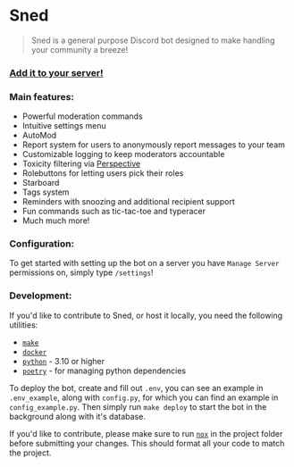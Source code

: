 # Sned

> Sned is a general purpose Discord bot designed to make handling your community a breeze!

### [Add it to your server!](https://discord.com/oauth2/authorize?client_id=817730141722902548&permissions=1494984682710&scope=applications.commands%20bot)

### Main features:
- Powerful moderation commands
- Intuitive settings menu
- AutoMod
- Report system for users to anonymously report messages to your team
- Customizable logging to keep moderators accountable
- Toxicity filtering via [Perspective](https://www.perspectiveapi.com/)
- Rolebuttons for letting users pick their roles
- Starboard
- Tags system
- Reminders with snoozing and additional recipient support
- Fun commands such as tic-tac-toe and typeracer
- Much much more!


### Configuration:

To get started with setting up the bot on a server you have `Manage Server` permissions on, simply type `/settings`!

### Development:

If you'd like to contribute to Sned, or host it locally, you need the following utilities:

- [`make`](https://www.gnu.org/software/make/)
- [`docker`](https://www.docker.com/get-started/)
- [`python`](https://www.python.org/downloads/) - 3.10 or higher
- [`poetry`](https://python-poetry.org/docs/) - for managing python dependencies

To deploy the bot, create and fill out `.env`, you can see an example in `.env_example`, along with `config.py`, for which you can find an example in `config_example.py`.
Then simply run `make deploy` to start the bot in the background along with it's database.

If you'd like to contribute, please make sure to run [`nox`](https://nox.thea.codes/en/stable/index.html) in the project folder before submitting your changes. This should format all your code to match the project.
